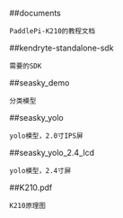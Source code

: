 ##documents
	
	PaddlePi-K210的教程文档

##kendryte-standalone-sdk

	需要的SDK

##seasky_demo

	分类模型

##seasky_yolo

	yolo模型，2.0寸IPS屏

##seasky_yolo_2.4_lcd

	yolo模型，2.4寸屏

##K210.pdf
	
	K210原理图